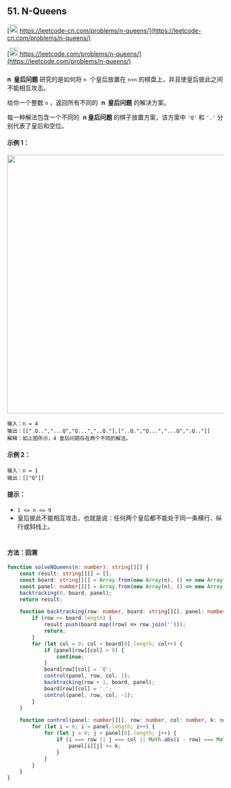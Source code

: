 ## 51. N-Queens

[<img src="https://static.leetcode-cn.com/cn-mono-assets/production/assets/logo-dark-cn.c42314a8.svg" height="20" /> https://leetcode-cn.com/problems/n-queens/](https://leetcode-cn.com/problems/n-queens/)

[<img src="https://assets.leetcode.com/static_assets/public/webpack_bundles/images/logo-dark.e99485d9b.svg" height="20"/> https://leetcode.com/problems/n-queens/](https://leetcode.com/problems/n-queens/)

###

**n  皇后问题** 研究的是如何将 `n`  个皇后放置在 `n×n` 的棋盘上，并且使皇后彼此之间不能相互攻击。

给你一个整数 `n` ，返回所有不同的  **n  皇后问题** 的解决方案。

每一种解法包含一个不同的  **n 皇后问题** 的棋子放置方案，该方案中 `'Q'` 和 `'.'` 分别代表了皇后和空位。

#### 示例 1：

<img src="https://assets.leetcode.com/uploads/2020/11/13/queens.jpg" width="600" />

```
输入：n = 4
输出：[[".Q..","...Q","Q...","..Q."],["..Q.","Q...","...Q",".Q.."]]
解释：如上图所示，4 皇后问题存在两个不同的解法。
```

#### 示例 2：

```
输入：n = 1
输出：[["Q"]]
```

#### 提示：

-   `1 <= n <= 9`
-   皇后彼此不能相互攻击，也就是说：任何两个皇后都不能处于同一条横行、纵行或斜线上。

#

#### 方法：回溯

```ts
function solveNQueens(n: number): string[][] {
    const result: string[][] = [];
    const board: string[][] = Array.from(new Array(n), () => new Array(n).fill('.'));
    const panel: number[][] = Array.from(new Array(n), () => new Array(n).fill(0));
    backtracking(0, board, panel);
    return result;

    function backtracking(row: number, board: string[][], panel: number[][]) {
        if (row >= board.length) {
            result.push(board.map((row) => row.join('')));
            return;
        }
        for (let col = 0; col < board[0].length; col++) {
            if (panel[row][col] > 0) {
                continue;
            }
            board[row][col] = 'Q';
            control(panel, row, col, 1);
            backtracking(row + 1, board, panel);
            board[row][col] = '.';
            control(panel, row, col, -1);
        }
    }

    function control(panel: number[][], row: number, col: number, k: number) {
        for (let i = 0; i < panel.length; i++) {
            for (let j = 0; j < panel[0].length; j++) {
                if (i === row || j === col || Math.abs(i - row) === Math.abs(j - col)) {
                    panel[i][j] += k;
                }
            }
        }
    }
}
```
